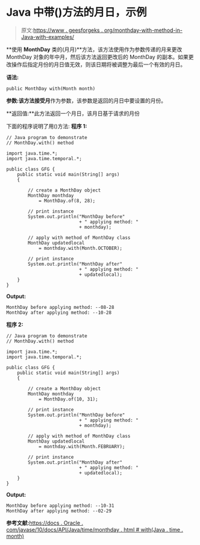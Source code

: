 # Java 中带()方法的月日，示例

> 原文:[https://www . geesforgeks . org/monthday-with-method-in-Java-with-examples/](https://www.geeksforgeeks.org/monthday-with-method-in-java-with-examples/)

**使用 **MonthDay** 类的(月月)**方法，该方法使用作为参数传递的月来更改 MonthDay 对象的年中月，然后该方法返回更改后的 MonthDay 的副本。如果更改操作后指定月份的月日值无效，则该日期将被调整为最后一个有效的月日。

**语法:**

```
public MonthDay with(Month month)

```

**参数:**该方法接受**月**作为参数，该参数是返回的月日中要设置的月份。

**返回值:**此方法返回一个月日，该月日基于请求的月份

下面的程序说明了用()方法:
**程序 1:**

```
// Java program to demonstrate
// MonthDay.with() method

import java.time.*;
import java.time.temporal.*;

public class GFG {
    public static void main(String[] args)
    {

        // create a MonthDay object
        MonthDay monthday
            = MonthDay.of(8, 28);

        // print instance
        System.out.println("MonthDay before"
                           + " applying method: "
                           + monthday);

        // apply with method of MonthDay class
        MonthDay updatedlocal
            = monthday.with(Month.OCTOBER);

        // print instance
        System.out.println("MonthDay after"
                           + " applying method: "
                           + updatedlocal);
    }
}
```

**Output:**

```
MonthDay before applying method: --08-28
MonthDay after applying method: --10-28

```

**程序 2:**

```
// Java program to demonstrate
// MonthDay.with() method

import java.time.*;
import java.time.temporal.*;

public class GFG {
    public static void main(String[] args)
    {

        // create a MonthDay object
        MonthDay monthday
            = MonthDay.of(10, 31);

        // print instance
        System.out.println("MonthDay before"
                           + " applying method: "
                           + monthday);

        // apply with method of MonthDay class
        MonthDay updatedlocal
            = monthday.with(Month.FEBRUARY);

        // print instance
        System.out.println("MonthDay after"
                           + " applying method: "
                           + updatedlocal);
    }
}
```

**Output:**

```
MonthDay before applying method: --10-31
MonthDay after applying method: --02-29

```

**参考文献:**[https://docs . Oracle . com/javase/10/docs/API/Java/time/monthday . html # with(Java . time . month)](https://docs.oracle.com/javase/10/docs/api/java/time/MonthDay.html#with(java.time.Month))